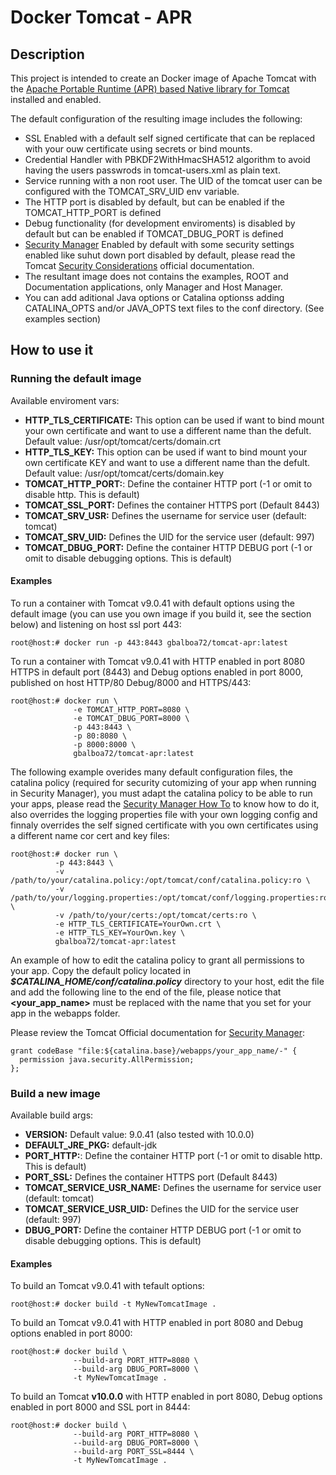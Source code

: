 # Docker Tomcat - APR

## Description

This project is intended to create an Docker image of Apache Tomcat with the [Apache Portable Runtime (APR) based Native library for Tomcat](https://tomcat.apache.org/tomcat-9.0-doc/apr.html) installed and enabled. 

The default configuration of the resulting image includes the following:

* SSL Enabled with a default self signed certificate that can be replaced with your ouw certificate using secrets or bind mounts. 
* Credential Handler with PBKDF2WithHmacSHA512 algorithm to avoid having the users passwrods in tomcat-users.xml as plain text. 
* Service running with a non root user. The UID of the tomcat user can be configured with the TOMCAT_SRV_UID env variable.
* The HTTP port is disabled by default, but can be enabled if the TOMCAT_HTTP_PORT is defined
* Debug functionality (for development enviroments) is disabled by default but can be enabled if TOMCAT_DBUG_PORT is defined
* [Security Manager](https://tomcat.apache.org/tomcat-9.0-doc/security-manager-howto.html#Configuring_Tomcat_With_A_SecurityManager) Enabled by default with some security settings enabled like suhut down port disabled by default, please read the Tomcat [Security Considerations](https://tomcat.apache.org/tomcat-9.0-doc/security-howto.html)  official documentation.
* The resultant image does not contains the examples, ROOT and Documentation applications, only Manager and Host Manager.
* You can add aditional Java options or Catalina optionss adding CATALINA_OPTS and/or JAVA_OPTS text files to the conf directory. (See examples section)

## How to use it

### Running the default image

Available enviroment vars:
* **HTTP_TLS_CERTIFICATE:** This option can be used if want to bind mount your own certificate and want to use a different name than the defult.  Default value: /usr/opt/tomcat/certs/domain.crt
* **HTTP_TLS_KEY:** This option can be used if want to bind mount your own certificate KEY and want to use a different name than the defult.  Default value: /usr/opt/tomcat/certs/domain.key
* **TOMCAT_HTTP_PORT:**: Define the container HTTP port (-1 or omit
 to disable http. This is default)
* **TOMCAT_SSL_PORT:** Defines the container HTTPS port (Default 8443)
* **TOMCAT_SRV_USR:** Defines the username for service user (default: tomcat)
* **TOMCAT_SRV_UID:** Defines the UID for the service user (default: 997)
* **TOMCAT_DBUG_PORT:** Define the container HTTP DEBUG port (-1 or omit
 to disable debugging options. This is default)


#### Examples

To run a container with Tomcat v9.0.41 with default options using the default image (you can use you own image if you build it, see the section below) and listening on host ssl port 443:
```
root@host:# docker run -p 443:8443 gbalboa72/tomcat-apr:latest 
``` 

To run a container with Tomcat v9.0.41 with HTTP enabled in port 8080 HTTPS in default port (8443) and Debug options enabled in port 8000, published on host HTTP/80 Debug/8000 and HTTPS/443:

```
root@host:# docker run \ 
              -e TOMCAT_HTTP_PORT=8080 \
              -e TOMCAT_DBUG_PORT=8000 \
              -p 443:8443 \
              -p 80:8080 \
              -p 8000:8000 \  
              gbalboa72/tomcat-apr:latest 
``` 

The following example overides many default configuration files, the catalina policy (required for security cutomizing of your app when running in Security Manager), you must adapt the catalina policy to be able to run your apps, please read the [Security Manager How To](https://tomcat.apache.org/tomcat-9.0-doc/security-manager-howto.html#Configuring_Tomcat_With_A_SecurityManager) to know how to do it, also overrides the logging properties file with your own logging config and finnaly overrides the self signed certificate with you own certificates using a different name cor cert and key files:

```
root@host:# docker run \          
          -p 443:8443 \          
          -v /path/to/your/catalina.policy:/opt/tomcat/conf/catalina.policy:ro \
          -v /path/to/your/logging.properties:/opt/tomcat/conf/logging.properties:ro \
          -v /path/to/your/certs:/opt/tomcat/certs:ro \
          -e HTTP_TLS_CERTIFICATE=YourOwn.crt \
          -e HTTP_TLS_KEY=YourOwn.key \ 
          gbalboa72/tomcat-apr:latest 
``` 


An example of how to edit the catalina policy to grant all permissions to your app. Copy the default policy located in **_$CATALINA_HOME/conf/catalina.policy_** directory to your host, edit the file and add the following line to the end of the file, please notice that **\<your_app_name\>** must be replaced with the name that you set for your app in the webapps folder.

Please review the Tomcat Official documentation for [Security Manager](https://tomcat.apache.org/tomcat-9.0-doc/security-manager-howto.html#Configuring_Tomcat_With_A_SecurityManager):

```
grant codeBase "file:${catalina.base}/webapps/your_app_name/-" {
  permission java.security.AllPermission;  
};

```

### Build a new image

Available build args:
* **VERSION:** Default value: 9.0.41 (also tested with 10.0.0)
* **DEFAULT_JRE_PKG:** default-jdk
* **PORT_HTTP:**: Define the container HTTP port (-1 or omit
 to disable http. This is default)
* **PORT_SSL:** Defines the container HTTPS port (Default 8443)
* **TOMCAT_SERVICE_USR_NAME:** Defines the username for service user (default: tomcat)
* **TOMCAT_SERVICE_USR_UID:** Defines the UID for the service user (default: 997)
* **DBUG_PORT:** Define the container HTTP DEBUG port (-1 or omit
 to disable debugging options. This is default)

#### Examples

To build an Tomcat v9.0.41 with tefault options:
```
root@host:# docker build -t MyNewTomcatImage .
``` 

To build an Tomcat v9.0.41 with HTTP enabled in port 8080 and Debug options enabled in port 8000:

```
root@host:# docker build \ 
              --build-arg PORT_HTTP=8080 \
              --build-arg DBUG_PORT=8000 \ 
              -t MyNewTomcatImage .
``` 

To build an Tomcat **v10.0.0** with HTTP enabled in port 8080, Debug options enabled in port 8000 and SSL port in 8444:

```
root@host:# docker build \ 
              --build-arg PORT_HTTP=8080 \
              --build-arg DBUG_PORT=8000 \
              --build-arg PORT_SSL=8444 \ 
              -t MyNewTomcatImage .
``` 



